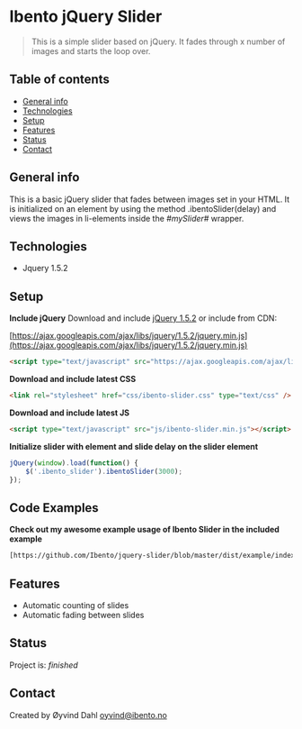 # Ibento jQuery Slider
> This is a simple slider based on jQuery. It fades through x number of images and starts the loop over. 

## Table of contents
* [General info](#general-info)
* [Technologies](#technologies)
* [Setup](#setup)
* [Features](#features)
* [Status](#status)
* [Contact](#contact)

## General info
This is a basic jQuery slider that fades between images set in your HTML. It is initialized on an element by using the  method .ibentoSlider(delay) and views the images in li-elements inside the _#mySlider#_ wrapper.

## Technologies
* Jquery 1.5.2

## Setup

__Include jQuery__
Download and include [jQuery 1.5.2](http://code.jquery.com/jquery-1.5.2.min.js) or include from CDN:

[https://ajax.googleapis.com/ajax/libs/jquery/1.5.2/jquery.min.js](https://ajax.googleapis.com/ajax/libs/jquery/1.5.2/jquery.min.js)

```html
<script type="text/javascript" src="https://ajax.googleapis.com/ajax/libs/jquery/1.5.2/jquery.min.js"></script>
```


__Download and include latest CSS__
```html
<link rel="stylesheet" href="css/ibento-slider.css" type="text/css" />
```

__Download and include latest JS__
```html
<script type="text/javascript" src="js/ibento-slider.min.js"></script>
```


__Initialize slider with element and slide delay on the slider element__
```javascript
jQuery(window).load(function() {
    $('.ibento_slider').ibentoSlider(3000);
});
```

## Code Examples

__Check out my awesome example usage of Ibento Slider in the included example__
```html
[https://github.com/Ibento/jquery-slider/blob/master/dist/example/index.html](https://github.com/Ibento/jquery-slider/blob/master/dist/example/index.html)
```

## Features
* Automatic counting of slides
* Automatic fading between slides



## Status
Project is: _finished_


## Contact
Created by Øyvind Dahl <oyvind@ibento.no>
